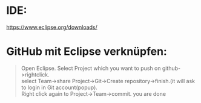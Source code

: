 # IDE:
https://www.eclipse.org/downloads/

# GitHub mit Eclipse verknüpfen:
> Open Eclipse.
> Select Project which you want to push on github->rightclick.  
> select Team->share Project->Git->Create repository->finish.(it will ask to login in Git account(popup).  
> Right click again to Project->Team->commit. you are done  

